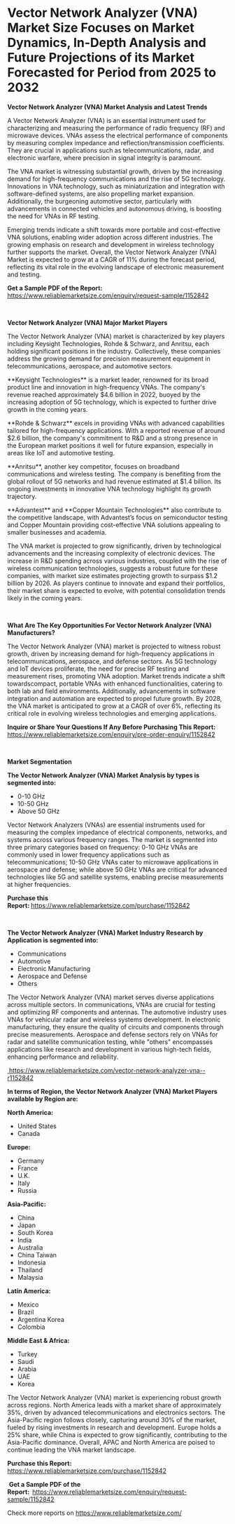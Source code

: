 <p><h1>Vector Network Analyzer (VNA) Market Size Focuses on Market Dynamics, In-Depth Analysis and Future Projections of its Market Forecasted for Period from 2025 to 2032</h1></p><p><strong>Vector Network Analyzer (VNA) Market Analysis and Latest Trends</strong></p>
<p><p>A Vector Network Analyzer (VNA) is an essential instrument used for characterizing and measuring the performance of radio frequency (RF) and microwave devices. VNAs assess the electrical performance of components by measuring complex impedance and reflection/transmission coefficients. They are crucial in applications such as telecommunications, radar, and electronic warfare, where precision in signal integrity is paramount.</p><p>The VNA market is witnessing substantial growth, driven by the increasing demand for high-frequency communications and the rise of 5G technology. Innovations in VNA technology, such as miniaturization and integration with software-defined systems, are also propelling market expansion. Additionally, the burgeoning automotive sector, particularly with advancements in connected vehicles and autonomous driving, is boosting the need for VNAs in RF testing.</p><p>Emerging trends indicate a shift towards more portable and cost-effective VNA solutions, enabling wider adoption across different industries. The growing emphasis on research and development in wireless technology further supports the market. Overall, the Vector Network Analyzer (VNA) Market is expected to grow at a CAGR of 11% during the forecast period, reflecting its vital role in the evolving landscape of electronic measurement and testing.</p></p>
<p><strong>Get a Sample PDF of the Report:&nbsp;</strong> <a href="https://www.reliablemarketsize.com/enquiry/request-sample/1152842?utm_campaign=2281&utm_medium=2&utm_source=Github&utm_content=ia&utm_term=22032025&utm_id=vector-network-analyzer-vna">https://www.reliablemarketsize.com/enquiry/request-sample/1152842</a></p>
<p>&nbsp;</p>
<p><strong>Vector Network Analyzer (VNA) Major Market Players</strong></p>
<p><p>The Vector Network Analyzer (VNA) market is characterized by key players including Keysight Technologies, Rohde & Schwarz, and Anritsu, each holding significant positions in the industry. Collectively, these companies address the growing demand for precision measurement equipment in telecommunications, aerospace, and automotive sectors.</p><p>**Keysight Technologies** is a market leader, renowned for its broad product line and innovation in high-frequency VNAs. The company's revenue reached approximately $4.6 billion in 2022, buoyed by the increasing adoption of 5G technology, which is expected to further drive growth in the coming years.</p><p>**Rohde & Schwarz** excels in providing VNAs with advanced capabilities tailored for high-frequency applications. With a reported revenue of around $2.6 billion, the company's commitment to R&D and a strong presence in the European market positions it well for future expansion, especially in areas like IoT and automotive testing.</p><p>**Anritsu**, another key competitor, focuses on broadband communications and wireless testing. The company is benefiting from the global rollout of 5G networks and had revenue estimated at $1.4 billion. Its ongoing investments in innovative VNA technology highlight its growth trajectory.</p><p>**Advantest** and **Copper Mountain Technologies** also contribute to the competitive landscape, with Advantest’s focus on semiconductor testing and Copper Mountain providing cost-effective VNA solutions appealing to smaller businesses and academia.</p><p>The VNA market is projected to grow significantly, driven by technological advancements and the increasing complexity of electronic devices. The increase in R&D spending across various industries, coupled with the rise of wireless communication technologies, suggests a robust future for these companies, with market size estimates projecting growth to surpass $1.2 billion by 2026. As players continue to innovate and expand their portfolios, their market share is expected to evolve, with potential consolidation trends likely in the coming years.</p></p>
<p>&nbsp;</p>
<p><strong>What Are The Key Opportunities For Vector Network Analyzer (VNA) Manufacturers?</strong></p>
<p><p>The Vector Network Analyzer (VNA) market is projected to witness robust growth, driven by increasing demand for high-frequency applications in telecommunications, aerospace, and defense sectors. As 5G technology and IoT devices proliferate, the need for precise RF testing and measurement rises, promoting VNA adoption. Market trends indicate a shift towardscompact, portable VNAs with enhanced functionalities, catering to both lab and field environments. Additionally, advancements in software integration and automation are expected to propel future growth. By 2028, the VNA market is anticipated to grow at a CAGR of over 6%, reflecting its critical role in evolving wireless technologies and emerging applications.</p></p>
<p><strong>Inquire or Share Your Questions If Any Before Purchasing This Report:</strong> <a href="https://www.reliablemarketsize.com/enquiry/pre-order-enquiry/1152842?utm_campaign=2281&utm_medium=2&utm_source=Github&utm_content=ia&utm_term=22032025&utm_id=vector-network-analyzer-vna">https://www.reliablemarketsize.com/enquiry/pre-order-enquiry/1152842</a></p>
<p>&nbsp;</p>
<p><strong>Market Segmentation</strong></p>
<p><strong>The Vector Network Analyzer (VNA) Market Analysis by types is segmented into:</strong></p>
<p><ul><li>0-10 GHz</li><li>10-50 GHz</li><li>Above 50 GHz</li></ul></p>
<p><p>Vector Network Analyzers (VNAs) are essential instruments used for measuring the complex impedance of electrical components, networks, and systems across various frequency ranges. The market is segmented into three primary categories based on frequency: 0-10 GHz VNAs are commonly used in lower frequency applications such as telecommunications; 10-50 GHz VNAs cater to microwave applications in aerospace and defense; while above 50 GHz VNAs are critical for advanced technologies like 5G and satellite systems, enabling precise measurements at higher frequencies.</p></p>
<p><strong>Purchase this Report:&nbsp;</strong><a href="https://www.reliablemarketsize.com/purchase/1152842?utm_campaign=2281&utm_medium=2&utm_source=Github&utm_content=ia&utm_term=22032025&utm_id=vector-network-analyzer-vna">https://www.reliablemarketsize.com/purchase/1152842</a></p>
<p>&nbsp;</p>
<p><strong>The Vector Network Analyzer (VNA) Market Industry Research by Application is segmented into:</strong></p>
<p><ul><li>Communications</li><li>Automotive</li><li>Electronic Manufacturing</li><li>Aerospace and Defense</li><li>Others</li></ul></p>
<p><p>The Vector Network Analyzer (VNA) market serves diverse applications across multiple sectors. In communications, VNAs are crucial for testing and optimizing RF components and antennas. The automotive industry uses VNAs for vehicular radar and wireless systems development. In electronic manufacturing, they ensure the quality of circuits and components through precise measurements. Aerospace and defense sectors rely on VNAs for radar and satellite communication testing, while "others" encompasses applications like research and development in various high-tech fields, enhancing performance and reliability.</p></p>
<p><a href="https://www.reliablemarketsize.com/vector-network-analyzer-vna--r1152842?utm_campaign=2281&utm_medium=2&utm_source=Github&utm_content=ia&utm_term=22032025&utm_id=vector-network-analyzer-vna">&nbsp;https://www.reliablemarketsize.com/vector-network-analyzer-vna--r1152842</a></p>
<p><strong>In terms of Region, the Vector Network Analyzer (VNA) Market Players available by Region are:</strong></p>
<p>
    <p> <strong> North America: </strong>
        <ul>
            <li>United States</li>
            <li>Canada</li>
        </ul>
        </p> 
    <p> <strong> Europe: </strong>
        <ul>
            <li>Germany</li>
            <li>France</li>
            <li>U.K.</li>
            <li>Italy</li>
            <li>Russia</li>
        </ul>
        </p> 
    <p> <strong> Asia-Pacific: </strong>
        <ul>
            <li>China</li>
            <li>Japan</li>
            <li>South Korea</li>
            <li>India</li>
            <li>Australia</li>
            <li>China Taiwan</li>
            <li>Indonesia</li>
            <li>Thailand</li>
            <li>Malaysia</li>
        </ul>
        </p> 
    <p> <strong> Latin America: </strong>
        <ul>
            <li>Mexico</li>
            <li>Brazil</li>
            <li>Argentina Korea</li>
            <li>Colombia</li>
        </ul>
        </p> 
    <p> <strong> Middle East & Africa: </strong>
        <ul>
            <li>Turkey</li>
            <li>Saudi</li>
            <li>Arabia</li>
            <li>UAE</li>
            <li>Korea</li>
        </ul>
    </p>
    </p>
<p><p>The Vector Network Analyzer (VNA) market is experiencing robust growth across regions. North America leads with a market share of approximately 35%, driven by advanced telecommunications and electronics sectors. The Asia-Pacific region follows closely, capturing around 30% of the market, fueled by rising investments in research and development. Europe holds a 25% share, while China is expected to grow significantly, contributing to the Asia-Pacific dominance. Overall, APAC and North America are poised to continue leading the VNA market landscape.</p></p>
<p><strong>Purchase this Report: </strong><a href="https://www.reliablemarketsize.com/purchase/1152842?utm_campaign=2281&utm_medium=2&utm_source=Github&utm_content=ia&utm_term=22032025&utm_id=vector-network-analyzer-vna">https://www.reliablemarketsize.com/purchase/1152842</a></p>
<p>&nbsp;<strong>Get a Sample PDF of the Report:&nbsp;&nbsp;</strong><a href="https://www.reliablemarketsize.com/enquiry/request-sample/1152842?utm_campaign=2281&utm_medium=2&utm_source=Github&utm_content=ia&utm_term=22032025&utm_id=vector-network-analyzer-vna">https://www.reliablemarketsize.com/enquiry/request-sample/1152842</a></p>
<p><strong></strong></p>
<p>Check more reports on <a href="https://www.reliablemarketsize.com/?utm_campaign=2281&utm_medium=2&utm_source=Github&utm_content=ia&utm_term=22032025&utm_id=vector-network-analyzer-vna">https://www.reliablemarketsize.com/</a></p>